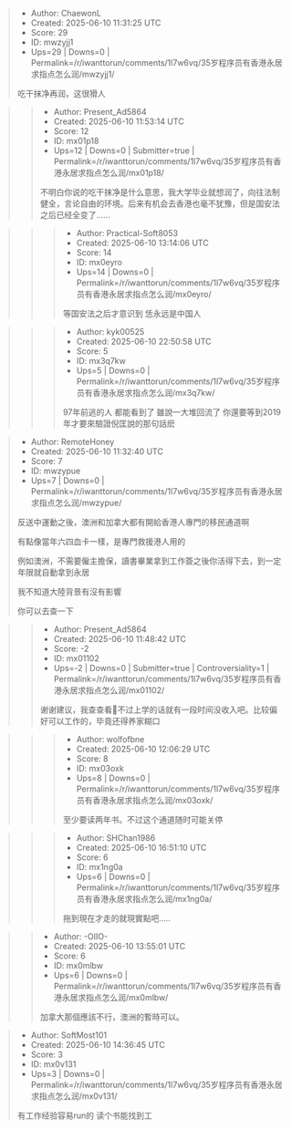 > - Author: ChaewonL
> - Created: 2025-06-10 11:31:25 UTC
> - Score: 29
> - ID: mwzyjj1
> - Ups=29 | Downs=0 | Permalink=/r/iwanttorun/comments/1l7w6vq/35岁程序员有香港永居求指点怎么润/mwzyjj1/
>
> 吃干抹净再润，这很猾人

>> - Author: Present_Ad5864
>> - Created: 2025-06-10 11:53:14 UTC
>> - Score: 12
>> - ID: mx01p18
>> - Ups=12 | Downs=0 | Submitter=true | Permalink=/r/iwanttorun/comments/1l7w6vq/35岁程序员有香港永居求指点怎么润/mx01p18/
>>
>> 不明白你说的吃干抹净是什么意思，我大学毕业就想润了，向往法制健全，言论自由的环境。后来有机会去香港也毫不犹豫，但是国安法之后已经全变了……

>>> - Author: Practical-Soft8053
>>> - Created: 2025-06-10 13:14:06 UTC
>>> - Score: 14
>>> - ID: mx0eyro
>>> - Ups=14 | Downs=0 | Permalink=/r/iwanttorun/comments/1l7w6vq/35岁程序员有香港永居求指点怎么润/mx0eyro/
>>>
>>> 等国安法之后才意识到 恁永远是中国人

>>> - Author: kyk00525
>>> - Created: 2025-06-10 22:50:58 UTC
>>> - Score: 5
>>> - ID: mx3q7kw
>>> - Ups=5 | Downs=0 | Permalink=/r/iwanttorun/comments/1l7w6vq/35岁程序员有香港永居求指点怎么润/mx3q7kw/
>>>
>>> 97年前逃的人 都能看到了 雖說一大堆回流了 
>>> 你還要等到2019年才要來驗證倪匡說的那句話麽

> - Author: RemoteHoney
> - Created: 2025-06-10 11:32:40 UTC
> - Score: 7
> - ID: mwzypue
> - Ups=7 | Downs=0 | Permalink=/r/iwanttorun/comments/1l7w6vq/35岁程序员有香港永居求指点怎么润/mwzypue/
>
> 反送中運動之後，澳洲和加拿大都有開給香港人專門的移民通道啊
> 
> 有點像當年六四血卡一樣，是專門救援港人用的
> 
> 例如澳洲，不需要僱主擔保，讀書畢業拿到工作簽之後你活得下去，到一定年限就自動拿到永居
> 
> 我不知道大陸背景有沒有影響
> 
> 你可以去查一下

>> - Author: Present_Ad5864
>> - Created: 2025-06-10 11:48:42 UTC
>> - Score: -2
>> - ID: mx01102
>> - Ups=-2 | Downs=0 | Submitter=true | Controversiality=1 | Permalink=/r/iwanttorun/comments/1l7w6vq/35岁程序员有香港永居求指点怎么润/mx01102/
>>
>> 谢谢建议，我查查看🙏不过上学的话就有一段时间没收入吧。比较偏好可以工作的，毕竟还得养家糊口

>>> - Author: wolfofbne
>>> - Created: 2025-06-10 12:06:29 UTC
>>> - Score: 8
>>> - ID: mx03oxk
>>> - Ups=8 | Downs=0 | Permalink=/r/iwanttorun/comments/1l7w6vq/35岁程序员有香港永居求指点怎么润/mx03oxk/
>>>
>>> 至少要读两年书。不过这个通道随时可能关停

>>> - Author: SHChan1986
>>> - Created: 2025-06-10 16:51:10 UTC
>>> - Score: 6
>>> - ID: mx1ng0a
>>> - Ups=6 | Downs=0 | Permalink=/r/iwanttorun/comments/1l7w6vq/35岁程序员有香港永居求指点怎么润/mx1ng0a/
>>>
>>> 拖到現在才走的就現實點吧.....

>> - Author: -OIIO-
>> - Created: 2025-06-10 13:55:01 UTC
>> - Score: 6
>> - ID: mx0mlbw
>> - Ups=6 | Downs=0 | Permalink=/r/iwanttorun/comments/1l7w6vq/35岁程序员有香港永居求指点怎么润/mx0mlbw/
>>
>> 加拿大那個應該不行，澳洲的暫時可以。

> - Author: SoftMost101
> - Created: 2025-06-10 14:36:45 UTC
> - Score: 3
> - ID: mx0v131
> - Ups=3 | Downs=0 | Permalink=/r/iwanttorun/comments/1l7w6vq/35岁程序员有香港永居求指点怎么润/mx0v131/
>
> 有工作经验容易run的 读个书能找到工
